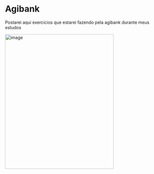 # Agibank
Postarei aqui exercicios que estarei fazendo pela agibank durante meus estudos

<img width="357" height="444" alt="image" src="https://github.com/user-attachments/assets/117fd671-3d61-4358-99e9-8b915e4c924b" />
